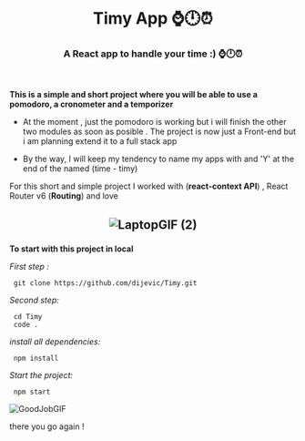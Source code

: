 
<h1 color="red" align="center">Timy App ⌚🕛⏰</h1>

<h3 color="red" align="center">A React app to handle your time :) ⌚🕛⏰ </h3>

  <br/>
  
  
**This is a simple and short project where you will be able to use a pomodoro, a cronometer and a temporizer**

- At the moment , just the pomodoro is working but i will finish the other two modules as soon as posible . The project is now just a Front-end but i am planning extend it to a full stack app

- By the way, I will keep my tendency to name my apps with and 'Y' at the end of the named (time - timy)

<p margin="20px">For this short and simple project I worked with (<b>react-context API</b>) , React Router v6 (<b>Routing</b>) and love </p>

<h2 align="center">

![LaptopGIF (2)](https://user-images.githubusercontent.com/66389456/179600154-bcabbf40-6ee5-4897-8fa4-1fb243a9c0f4.gif)

</h2>

**To start with this project in local**

_First step :_

```
 git clone https://github.com/dijevic/Timy.git
```

_Second step:_

```
 cd Timy
 code .
```

_install all dependencies:_

```
 npm install
```

_Start the project:_

```
 npm start
```

![GoodJobGIF](https://user-images.githubusercontent.com/66389456/179578383-137e21ed-646e-4126-9de7-bf3c1a6ffafc.gif)

<p> there you go again !</p>
